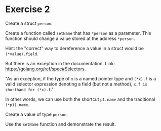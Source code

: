 # Exercise 2

Create a struct `person`.

Create a function called `setName` that has `*person` as a parameter. This function should change a value stored at the address `*person`.

Hint: the "correct" way to dereference a value in a struct would be `(*value).field`.

But there is an exception in the documentation. Link: https://golang.org/ref/spec#Selectors.

"As an exception, if the type of `x` is a named pointer type and `(*x).f` is a valid selector expression denoting a field (but not a method), `x.f is shorthand for (*x).f`."

In other words, we can use both the shortcut `p1.name` and the traditional `(*p1).name`.

Create a value of type `person`.

Use the `setName` function and demonstrate the result.
